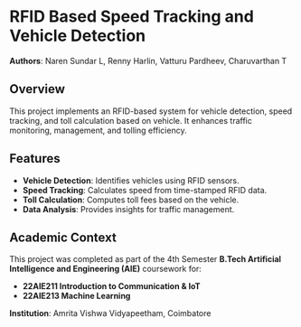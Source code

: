 # RFID Based Speed Tracking and Vehicle Detection

**Authors**: Naren Sundar L, Renny Harlin, Vatturu Pardheev, Charuvarthan T

## Overview

This project implements an RFID-based system for vehicle detection, speed tracking, and toll calculation based on vehicle. It enhances traffic monitoring, management, and tolling efficiency.

## Features

- **Vehicle Detection**: Identifies vehicles using RFID sensors.
- **Speed Tracking**: Calculates speed from time-stamped RFID data.
- **Toll Calculation**: Computes toll fees based on the vehicle.
- **Data Analysis**: Provides insights for traffic management.

## Academic Context

This project was completed as part of the 4th Semester **B.Tech Artificial Intelligence and Engineering (AIE)** coursework for:

- **22AIE211 Introduction to Communication & IoT**
- **22AIE213 Machine Learning**

**Institution**: Amrita Vishwa Vidyapeetham, Coimbatore
